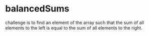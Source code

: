 # balancedSums
challenge is to find an element of the array such that the sum of all elements to the left is equal to the sum of all elements to the right.

